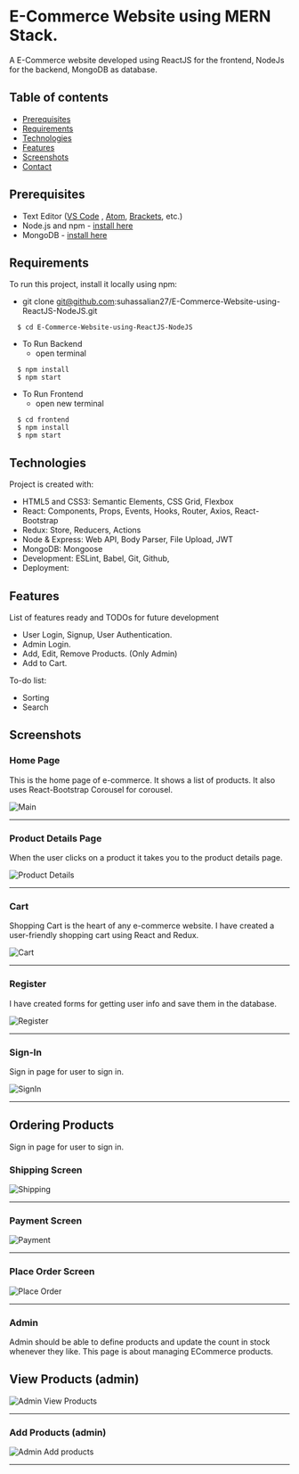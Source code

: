 #  E-Commerce Website using MERN Stack.
A E-Commerce website developed using ReactJS for the frontend, NodeJs for the backend, MongoDB as database.


## Table of contents
* [Prerequisites](#prerequisites)
* [Requirements](#requirements)
* [Technologies](#technologies)
* [Features](#features)
* [Screenshots](#screenshots)
* [Contact](#contact)


## Prerequisites
- Text Editor ([VS Code](https://code.visualstudio.com/download) , [Atom](https://atom.io/), [Brackets](http://brackets.io/), etc.)
- Node.js and npm - [install here](https://www.npmjs.com/get-npm)
- MongoDB - [install here](https://docs.mongodb.com/manual/installation/)


## Requirements
To run this project, install it locally using npm:

- git clone git@github.com:suhassalian27/E-Commerce-Website-using-ReactJS-NodeJS.git
```
  $ cd E-Commerce-Website-using-ReactJS-NodeJS
```
- To Run Backend
  - open terminal 
```
  $ npm install
  $ npm start
```
- To Run Frontend
  - open new terminal
```
  $ cd frontend
  $ npm install
  $ npm start
```

## Technologies
Project is created with:
* HTML5 and CSS3: Semantic Elements, CSS Grid, Flexbox
* React: Components, Props, Events, Hooks, Router, Axios, React-Bootstrap
* Redux: Store, Reducers, Actions
* Node & Express: Web API, Body Parser, File Upload, JWT
* MongoDB: Mongoose
* Development: ESLint, Babel, Git, Github,
* Deployment: 

## Features
List of features ready and TODOs for future development
* User Login, Signup, User Authentication.
* Admin Login.
* Add, Edit, Remove Products. (Only Admin)
* Add to Cart.

To-do list:
* Sorting
* Search

## Screenshots

### Home Page
This is the home page of e-commerce. It shows a list of products. It also uses React-Bootstrap Corousel for corousel.

![Main](Screenshots/main.png)

________________________________________________________

### Product Details Page
When the user clicks on a product it takes you to the product details page.

![Product Details](Screenshots/product-details.png)
________________________________________________________

### Cart
Shopping Cart is the heart of any e-commerce website. I have created a user-friendly shopping cart using React and Redux.

![Cart](Screenshots/cart.png)
________________________________________________________

### Register
I have created forms for getting user info and save them in the database.

![Register](Screenshots/register.png)
________________________________________________________

### Sign-In
Sign in page for user to sign in.

![SignIn](Screenshots/signin.png)
________________________________________________________

## Ordering Products

Sign in page for user to sign in.

### Shipping Screen
![Shipping](Screenshots/shipping.png)
________________________________________________________
### Payment Screen
![Payment](Screenshots/payment.png)
________________________________________________________
### Place Order Screen
![Place Order](Screenshots/placeorder.png)
________________________________________________________

### Admin 
Admin should be able to define products and update the count in stock whenever they like. This page is about managing ECommerce products.

## View Products (admin)

![Admin View Products](Screenshots/admin-products.png)
________________________________________________________

### Add Products (admin)

![Admin Add products](Screenshots/add-product.png)
________________________________________________________


